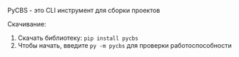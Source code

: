 PyCBS - это CLI инструмент для сборки проектов

Скачивание:
1. Скачать библиотеку: `pip install pycbs`
1. Чтобы начать, введите `py -m pycbs` для проверки работоспособности
